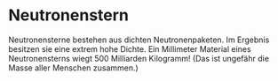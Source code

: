 # Neutronenstern

Neutronensterne bestehen aus dichten Neutronenpaketen. Im Ergebnis besitzen sie
eine extrem hohe Dichte. Ein Millimeter Material eines Neutronensterns wiegt 500
Milliarden Kilogramm! (Das ist ungefähr die Masse aller Menschen zusammen.)
